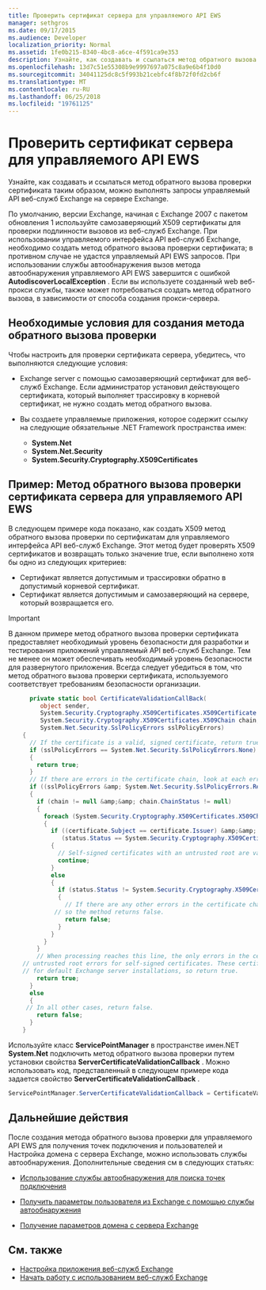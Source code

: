 ```yaml
---
title: Проверить сертификат сервера для управляемого API EWS
manager: sethgros
ms.date: 09/17/2015
ms.audience: Developer
localization_priority: Normal
ms.assetid: 1fe0b215-8340-4bc8-a6ce-4f591ca9e353
description: Узнайте, как создавать и ссылаться метод обратного вызова проверки сертификата таким образом, можно выполнять запросы управляемый API веб-служб Exchange на сервере Exchange.
ms.openlocfilehash: 13d7c51e55308b9e9997697a075c8a9e6b4f10d0
ms.sourcegitcommit: 34041125dc8c5f993b21cebfc4f8b72f0fd2cb6f
ms.translationtype: MT
ms.contentlocale: ru-RU
ms.lasthandoff: 06/25/2018
ms.locfileid: "19761125"
---
```

# <a name="validate-a-server-certificate-for-the-ews-managed-api"></a>Проверить сертификат сервера для управляемого API EWS

Узнайте, как создавать и ссылаться метод обратного вызова проверки сертификата таким образом, можно выполнять запросы управляемый API веб-служб Exchange на сервере Exchange.
  
По умолчанию, версии Exchange, начиная с Exchange 2007 с пакетом обновления 1 используйте самозаверяющий X509 сертификаты для проверки подлинности вызовов из веб-служб Exchange. При использовании управляемого интерфейса API веб-служб Exchange, необходимо создать метод обратного вызова проверки сертификата; в противном случае не удастся управляемый API EWS запросов. При использовании службы автообнаружения вызов метода автообнаружения управляемого API EWS завершится с ошибкой **AutodiscoverLocalException** . Если вы используете созданный web веб-прокси службы, также может потребоваться создать метод обратного вызова, в зависимости от способа создания прокси-сервера. 
  
## <a name="prerequisites-for-creating-a-validation-callback-method"></a>Необходимые условия для создания метода обратного вызова проверки
<a name="bk_prereq"> </a>

Чтобы настроить для проверки сертификата сервера, убедитесь, что выполняются следующие условия: 
  
- Exchange server с помощью самозаверяющий сертификат для веб-служб Exchange. Если администратор установил действующего сертификата, который выполняет трассировку в корневой сертификат, не нужно создать метод обратного вызова. 
    
- Вы создаете управляемые приложения, которое содержит ссылку на следующие обязательные .NET Framework пространства имен: 
    
  - **System.Net**
  - **System.Net.Security**  
  - **System.Security.Cryptography.X509Certificates**
    
## <a name="example-callback-method-to-validate-a-server-certificate-for-the-ews-managed-api"></a>Пример: Метод обратного вызова проверки сертификата сервера для управляемого API EWS
<a name="bk_example"> </a>

В следующем примере кода показано, как создать X509 метод обратного вызова проверки по сертификатам для управляемого интерфейса API веб-служб Exchange. Этот метод будет проверять X509 сертификатов и возвращать только значение true, если выполнено хотя бы одно из следующих критериев: 
  
- Сертификат является допустимым и трассировки обратно в допустимый корневой сертификат.    
- Сертификат является допустимым и самозаверяющий на сервере, который возвращается его. 
    
> [!IMPORTANT]
> В данном примере метод обратного вызова проверки сертификата предоставляет необходимый уровень безопасности для разработки и тестирования приложений управляемый API веб-служб Exchange. Тем не менее он может обеспечивать необходимый уровень безопасности для развернутого приложения. Всегда следует убедиться в том, что метод обратного вызова проверки сертификата, используемого соответствует требованиям безопасности организации. 
  
```cs
      private static bool CertificateValidationCallBack(
         object sender,
         System.Security.Cryptography.X509Certificates.X509Certificate certificate,
         System.Security.Cryptography.X509Certificates.X509Chain chain,
         System.Net.Security.SslPolicyErrors sslPolicyErrors)
    {
      // If the certificate is a valid, signed certificate, return true.
      if (sslPolicyErrors == System.Net.Security.SslPolicyErrors.None)
      {
        return true;
      }
      // If there are errors in the certificate chain, look at each error to determine the cause.
      if ((sslPolicyErrors &amp; System.Net.Security.SslPolicyErrors.RemoteCertificateChainErrors) != 0)
      {
        if (chain != null &amp;&amp; chain.ChainStatus != null)
        {
          foreach (System.Security.Cryptography.X509Certificates.X509ChainStatus status in chain.ChainStatus)
          {
            if ((certificate.Subject == certificate.Issuer) &amp;&amp;
               (status.Status == System.Security.Cryptography.X509Certificates.X509ChainStatusFlags.UntrustedRoot))
            {
              // Self-signed certificates with an untrusted root are valid. 
              continue;
            }
            else
            {
              if (status.Status != System.Security.Cryptography.X509Certificates.X509ChainStatusFlags.NoError)
              {
                // If there are any other errors in the certificate chain, the certificate is invalid,
             // so the method returns false.
                return false;
              }
            }
          }
        }
        // When processing reaches this line, the only errors in the certificate chain are 
    // untrusted root errors for self-signed certificates. These certificates are valid
    // for default Exchange server installations, so return true.
        return true;
      }
      else
      {
     // In all other cases, return false.
        return false;
      }
    }

```

Используйте класс **ServicePointManager** в пространстве имен.NET **System.Net** подключить метод обратного вызова проверки путем установки свойства **ServerCertificateValidationCallback** . Можно использовать код, представленный в следующем примере кода задается свойство **ServerCertificateValidationCallback** . 
  
```cs
ServicePointManager.ServerCertificateValidationCallback = CertificateValidationCallBack;

```

## <a name="next-steps"></a>Дальнейшие действия
<a name="bk_example"> </a>

После создания метода обратного вызова проверки для управляемого API EWS для получения точек подключения и пользователей и Настройка домена с сервера Exchange, можно использовать службы автообнаружения. Дополнительные сведения см в следующих статьях:
  
- [Использование службы автообнаружения для поиска точек подключения](how-to-use-autodiscover-to-find-connection-points.md)
    
- [Получить параметры пользователя из Exchange с помощью службы автообнаружения](how-to-get-user-settings-from-exchange-by-using-autodiscover.md)
    
- [Получение параметров домена с сервера Exchange](how-to-get-domain-settings-from-an-exchange-server.md)
    
## <a name="see-also"></a>См. также

- [Настройка приложения веб-служб Exchange](setting-up-your-ews-application.md)  
- [Начать работу с использованием веб-служб Exchange](start-using-web-services-in-exchange.md)
    

